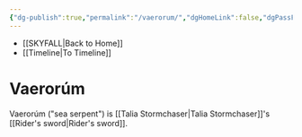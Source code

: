 ```yaml
---
{"dg-publish":true,"permalink":"/vaerorum/","dgHomeLink":false,"dgPassFrontmatter":false}
---
```


- [[SKYFALL|Back to Home]]
- [[Timeline|To Timeline]]

# Vaerorúm
Vaerorúm ("sea serpent") is [[Talia Stormchaser|Talia Stormchaser]]'s [[Rider's sword|Rider's sword]]. 

